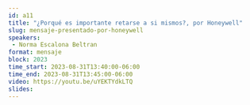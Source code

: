 ```yaml
---
id: a11
title: "¿Porqué es importante retarse a si mismos?, por Honeywell"
slug: mensaje-presentado-por-honeywell
speakers:
 - Norma Escalona Beltran
format: mensaje
block: 2023
time_start: 2023-08-31T13:40:00-06:00
time_end: 2023-08-31T13:45:00-06:00
video: https://youtu.be/uYEKTYdkLTQ
slides:
---
```

